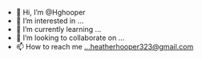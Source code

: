 - 👋 Hi, I’m @Hghooper
- 👀 I’m interested in ...
- 🌱 I’m currently learning ...
- 💞️ I’m looking to collaborate on ...
- 📫 How to reach me ...heatherhooper323@gmail.com

<!---
Hghooper/Hghooper is a ✨ special ✨ repository because its `README.md` (this file) appears on your GitHub profile.
You can click the Preview link to take a look at your changes.
--->
